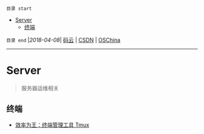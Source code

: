 `目录 start`
 
- [Server](#server)
    - [终端](#终端)

`目录 end` |_2018-04-08_| [码云](https://gitee.com/kcp1104) | [CSDN](http://blog.csdn.net/kcp606) | [OSChina](https://my.oschina.net/kcp1104)
****************************************
# Server
> 服务器运维相关

## 终端

- [效率为王：终端管理工具 Tmux ](https://mp.weixin.qq.com/s?__biz=MzIwNjEwNTQ4Mw==&mid=2651580395&idx=1&sn=d311abab344aed97fe8b5244aa51e08d&chksm=8cd9f90fbbae7019fc5ee8fbe423c8027527f068bcb71ad3d7a18b85a503bc4ffd377dfb9b6d&mpshare=1&scene=1&srcid=0110cegY48pxj9fMGcObeEMT&pass_ticket=9AXPGsZExYCvgc64Pq%2Fge7rdAI7U%2F%2BG%2F5NrA4rv24OXW2BDRnIZzo5eMh%2F%2FanrNZ#rd)